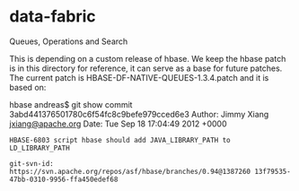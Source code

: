 data-fabric
===========
Queues, Operations and Search

This is depending on a custom release of hbase. We keep the hbase patch is in this directory for reference, it can serve as a base for future patches. 
The current patch is HBASE-DF-NATIVE-QUEUES-1.3.4.patch and it is based on:

hbase andreas$ git show
commit 3abd441376501780c6f54fc8c9befe979cced6e3
Author: Jimmy Xiang <jxiang@apache.org>
Date:   Tue Sep 18 17:04:49 2012 +0000

    HBASE-6803 script hbase should add JAVA_LIBRARY_PATH to LD_LIBRARY_PATH
    
    git-svn-id: https://svn.apache.org/repos/asf/hbase/branches/0.94@1387260 13f79535-47bb-0310-9956-ffa450edef68


